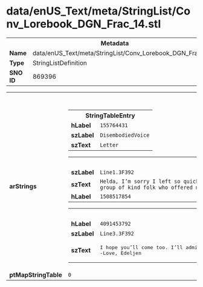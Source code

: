 <h1>data/enUS_Text/meta/StringList/Conv_Lorebook_DGN_Frac_14.stl</h1><table><tr><th colspan="100%">Metadata</th></tr><tr><td><b>Name</b></td><td>data/enUS_Text/meta/StringList/Conv_Lorebook_DGN_Frac_14.stl</td></tr><tr><td><b>Type</b></td><td>StringListDefinition</td></tr><tr><td><b>SNO ID</b></td><td>869396</td></tr></table>

<table><tr><th colspan="100%">Fields</th></tr><tr><td><b>arStrings</b></td><td><table><tr><th colspan="100%">StringTableEntry</th></tr><tr><td><b>hLabel</b></td><td><code>155764431</code></td></tr><tr><td><b>szLabel</b></td><td><code>DisembodiedVoice</code></td></tr><tr><td><b>szText</b></td><td><code>Letter</code></td></tr></table>


<table><tr><th colspan="100%">StringTableEntry</th></tr><tr><td><b>szLabel</b></td><td><code>Line1.3F392</code></td></tr><tr><td><b>szText</b></td><td><code>Helda, I’m sorry I left so quickly. Father said such awful things, I couldn’t bear it. Don’t fret over me. I’m safe. I fled to the ruins we thought deserted and was shocked to find there a group of kind folk who offered me food and lodging.</code></td></tr><tr><td><b>hLabel</b></td><td><code>1508517854</code></td></tr></table>


<table><tr><th colspan="100%">StringTableEntry</th></tr><tr><td><b>hLabel</b></td><td><code>4091453792</code></td></tr><tr><td><b>szLabel</b></td><td><code>Line3.3F392</code></td></tr><tr><td><b>szText</b></td><td><pre>I hope you’ll come too. I’ll admit I was scared at first. Hard living has made them...strange looking. But they feed me quite generously. For once I have some fat on my bones in this frigid wasteland! 
-Love, Edeljen</pre></td></tr></table>


</td></tr><tr><td><b>ptMapStringTable</b></td><td><code>0</code></td></tr></table>

